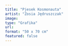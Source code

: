 ```yaml
---
title: "Pjesek Kosmonauta"
artist: "Zosia Jędruszczak"
image:
type: "Grafika"
url:
format: "50 x 70 cm"
featured: false
---
```

